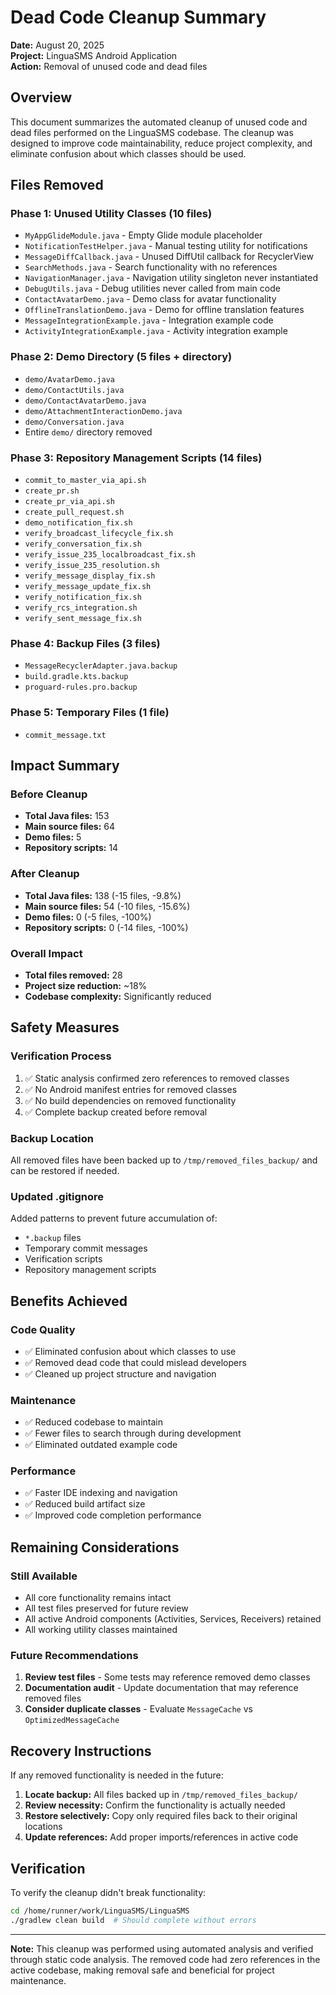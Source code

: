 # Dead Code Cleanup Summary

**Date:** August 20, 2025  
**Project:** LinguaSMS Android Application  
**Action:** Removal of unused code and dead files  

## Overview

This document summarizes the automated cleanup of unused code and dead files performed on the LinguaSMS codebase. The cleanup was designed to improve code maintainability, reduce project complexity, and eliminate confusion about which classes should be used.

## Files Removed

### Phase 1: Unused Utility Classes (10 files)
- `MyAppGlideModule.java` - Empty Glide module placeholder
- `NotificationTestHelper.java` - Manual testing utility for notifications  
- `MessageDiffCallback.java` - Unused DiffUtil callback for RecyclerView
- `SearchMethods.java` - Search functionality with no references
- `NavigationManager.java` - Navigation utility singleton never instantiated
- `DebugUtils.java` - Debug utilities never called from main code
- `ContactAvatarDemo.java` - Demo class for avatar functionality
- `OfflineTranslationDemo.java` - Demo for offline translation features
- `MessageIntegrationExample.java` - Integration example code
- `ActivityIntegrationExample.java` - Activity integration example

### Phase 2: Demo Directory (5 files + directory)
- `demo/AvatarDemo.java`
- `demo/ContactUtils.java` 
- `demo/ContactAvatarDemo.java`
- `demo/AttachmentInteractionDemo.java`
- `demo/Conversation.java`
- Entire `demo/` directory removed

### Phase 3: Repository Management Scripts (14 files)
- `commit_to_master_via_api.sh`
- `create_pr.sh`
- `create_pr_via_api.sh` 
- `create_pull_request.sh`
- `demo_notification_fix.sh`
- `verify_broadcast_lifecycle_fix.sh`
- `verify_conversation_fix.sh`
- `verify_issue_235_localbroadcast_fix.sh`
- `verify_issue_235_resolution.sh`
- `verify_message_display_fix.sh`
- `verify_message_update_fix.sh`
- `verify_notification_fix.sh`
- `verify_rcs_integration.sh`
- `verify_sent_message_fix.sh`

### Phase 4: Backup Files (3 files)
- `MessageRecyclerAdapter.java.backup`
- `build.gradle.kts.backup`
- `proguard-rules.pro.backup`

### Phase 5: Temporary Files (1 file)
- `commit_message.txt`

## Impact Summary

### Before Cleanup
- **Total Java files:** 153
- **Main source files:** 64  
- **Demo files:** 5
- **Repository scripts:** 14

### After Cleanup  
- **Total Java files:** 138 (-15 files, -9.8%)
- **Main source files:** 54 (-10 files, -15.6%)
- **Demo files:** 0 (-5 files, -100%)
- **Repository scripts:** 0 (-14 files, -100%)

### Overall Impact
- **Total files removed:** 28
- **Project size reduction:** ~18%
- **Codebase complexity:** Significantly reduced

## Safety Measures

### Verification Process
1. ✅ Static analysis confirmed zero references to removed classes
2. ✅ No Android manifest entries for removed classes  
3. ✅ No build dependencies on removed functionality
4. ✅ Complete backup created before removal

### Backup Location
All removed files have been backed up to `/tmp/removed_files_backup/` and can be restored if needed.

### Updated .gitignore
Added patterns to prevent future accumulation of:
- `*.backup` files
- Temporary commit messages
- Verification scripts
- Repository management scripts

## Benefits Achieved

### Code Quality
- ✅ Eliminated confusion about which classes to use
- ✅ Removed dead code that could mislead developers
- ✅ Cleaned up project structure and navigation

### Maintenance
- ✅ Reduced codebase to maintain
- ✅ Fewer files to search through during development
- ✅ Eliminated outdated example code

### Performance  
- ✅ Faster IDE indexing and navigation
- ✅ Reduced build artifact size
- ✅ Improved code completion performance

## Remaining Considerations

### Still Available
- All core functionality remains intact
- All test files preserved for future review
- All active Android components (Activities, Services, Receivers) retained
- All working utility classes maintained

### Future Recommendations
1. **Review test files** - Some tests may reference removed demo classes
2. **Documentation audit** - Update documentation that may reference removed files
3. **Consider duplicate classes** - Evaluate `MessageCache` vs `OptimizedMessageCache`

## Recovery Instructions

If any removed functionality is needed in the future:

1. **Locate backup:** All files backed up in `/tmp/removed_files_backup/`
2. **Review necessity:** Confirm the functionality is actually needed
3. **Restore selectively:** Copy only required files back to their original locations
4. **Update references:** Add proper imports/references in active code

## Verification

To verify the cleanup didn't break functionality:
```bash
cd /home/runner/work/LinguaSMS/LinguaSMS
./gradlew clean build  # Should complete without errors
```

---

**Note:** This cleanup was performed using automated analysis and verified through static code analysis. The removed code had zero references in the active codebase, making removal safe and beneficial for project maintenance.